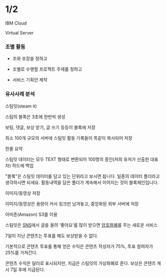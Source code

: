 # 1/2 

IBM Cloud

Virtual Server



### 조별 활동

- 조와 조장을 정하고

- 조별로 수행할 프로젝트 주제를 정하고
- 서비스 기획안 제작



### 유사사례 분석

스팀잇(steam it)

스팀의 블록은 3초에 한번씩 생성

 보팅, 댓글, 보상 받기, 글 쓰기 등등이 블록에 저장

최소 100개 규모의 서버에 스팀잇 활동 기록들이 똑같이 복사되어 저장

한줄 요약

스팀잇 데이터는 모두 TEXT 형태로 변환되어 100명의 증인(저희 유저가 선출한 대표자) 하드에 백업



"블록"은 스팀잇 데이터를 담고 있는 단위라고 보시면 됩니다. 일종의 데이터 폴더라고 생각하시면 되세요. 활동내역을 담은 폴더가 계속해서 이어지는 것이 블록체인입니다.



이미지/동영상 저장

이미지/동영상은 용량이 커서 링크만 남겨놓고, 중앙화된 외부 서버에 저장

아마존(Amazon) S3를 이용



스팀잇은 [SNS](http://wiki.hash.kr/index.php/SNS)에서 글을 올려 ‘좋아요’를 많이 받으면 [암호화폐](http://wiki.hash.kr/index.php/암호화폐)를 주는 새로운 서비스

7일이 지난 콘텐츠는 투표를 해도 보상받을 수 없다.

기본적으로 콘텐츠 투표를 통해 얻은 수익은 콘텐츠 작성자가 75%, 투표 참여자가 25%를 가져간다. 

콘텐츠 수익은 달러로 표시되지만, 지급은 스팀잇의 가상화폐로 준다. 보상은 콘텐츠 게시 7일 후에 지급된다.




